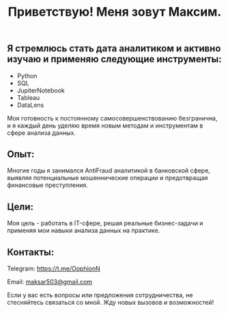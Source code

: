 <!DOCTYPE html>
<html>

</head>
<body>

<header>
  <h1>Приветствую! Меня зовут Максим.</h1>
</header>


<h2>Я стремлюсь стать дата аналитиком и активно изучаю и применяю следующие инструменты:</h2>
<ul>
  <li>Python</li>
  <li>SQL</li>
  <li>JupiterNotebook</li>
  <li>Tableau</li>
  <li>DataLens</li>
</ul>

<p>Моя готовность к постоянному самосовершенствованию безгранична, и я каждый день уделяю время новым методам и инструментам в сфере анализа данных.</p>

<h2>Опыт:</h2>
<p>Многие годы я занимался AntiFraud аналитикой в банковской сфере, выявляя потенциальные мошеннические операции и предотвращая финансовые преступления.</p>

<h2>Цели:</h2>
<p>Моя цель - работать в IT-сфере, решая реальные бизнес-задачи и применяя мои навыки анализа данных на практике.</p>

<h2>Контакты:</h2>
<p>Telegram: <a href="https://t.me/OophionN">https://t.me/OophionN</a></p>
<p>Email: <a href="mailto:maksar503@gmail.com">maksar503@gmail.com</a></p>

<p>Если у вас есть вопросы или предложения сотрудничества, не стесняйтесь связаться со мной. Жду новых вызовов и возможностей!</p>

</body>
</html>
